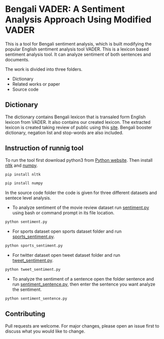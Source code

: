 # Bengali VADER: A Sentiment Analysis Approach Using Modified VADER
This is a tool for Bengali sentiment analysis, which is built modifying the popular English sentiment analysis tool VADER. This is a lexicon based sentiment analysis tool. It can analyze sentiment of both sentences and documents.

The work is divided into three folders.
* Dictionary
* Related works or paper
* Source code

## Dictionary
The dictionary contains Bengali lexicon that is transaled form English lexicon from VADER. It also contains our created lexicon. The extracted lexicon is created taking review of public using this [site](http://imran03.pythonanywhere.com/). Bengali booster dictionary, negation list and stop-words are also included.

## Instruction of runnig tool
To run the tool first download python3 from [Python website](https://www.python.org/). Then install [nltk](https://www.nltk.org/) and [numpy](http://www.numpy.org/).
```bash
pip install nltk
```
```bash
pip install numpy
```
In the source code folder the code is given for three different datasets and sentece level analysis.

* To analyze sentiment of the movie review dataset run [sentiment.py](BengaliVADER/Source%20Code/movie%20review/sentiment.py) using bash or command prompt in its file location.
```bash
python sentiment.py
```
* For sports dataset open sports dataset folder and run [sports_sentiment.py](BengaliVADER/Source%20Code/sports%20dataset/sports_sentiment.py).
```bash
python sports_sentiment.py
```
* For twitter dataset open tweet dataset folder and run [tweet_sentiment.py](BengaliVADER/Source%20Code/tweet%20dataset/tweet_sentiment.py).
```bash
python tweet_sentiment.py
```
* To analyze the sentiment of a sentence open the folder sentence and run [sentiment_sentence.py](BengaliVADER/Source%20Code/sentence/sentiment_sentence.py), then enter the sentence you want analyze the sentiment.
```bash
python sentiment_sentence.py
```

## Contributing
Pull requests are welcome. For major changes, please open an issue first to discuss what you would like to change.
